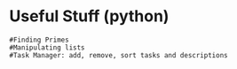 # Useful Stuff (python)
	#Finding Primes
	#Manipulating lists
	#Task Manager: add, remove, sort tasks and descriptions
